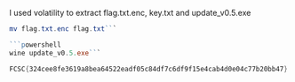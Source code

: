 I used volatility to extract flag.txt.enc, key.txt and update_v0.5.exe

```powershell
mv flag.txt.enc flag.txt```

```powershell
wine update_v0.5.exe```

FCSC{324cee8fe3619a8bea64522eadf05c84df7c6df9f15e4cab4d0e04c77b20bb47}
